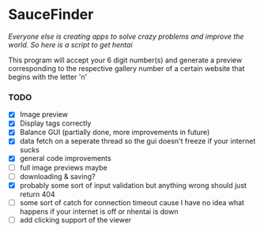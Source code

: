 # SauceFinder
*Everyone else is creating apps to solve crazy problems and improve the world. So here is a script to get hentai*

This program will accept your 6 digit number(s) and generate a preview corresponding to the respective gallery number of a certain website that begins with the letter 'n'


### TODO
- [x] Image preview
- [x] Display tags correctly
- [x] Balance GUI (partially done, more improvements in future)
- [x] data fetch on a seperate thread so the gui doesn't freeze if your internet sucks
- [x] general code improvements
- [ ] full image previews maybe
- [ ] downloading & saving?
- [x] probably some sort of input validation but anything wrong should just return 404
- [ ] some sort of catch for connection timeout cause I have no idea what happens if your internet is off or nhentai is down
- [ ] add clicking support of the viewer
